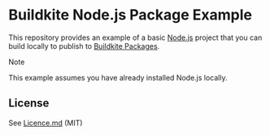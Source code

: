 # Buildkite Node.js Package Example

This repository provides an example of a basic [Node.js](https://nodejs.org/) project that you can build locally to publish to [Buildkite Packages](https://buildkite.com/organizations/~/packages).

> [!NOTE]
> This example assumes you have already installed Node.js locally.

## License

See [Licence.md](Licence.md) (MIT)
